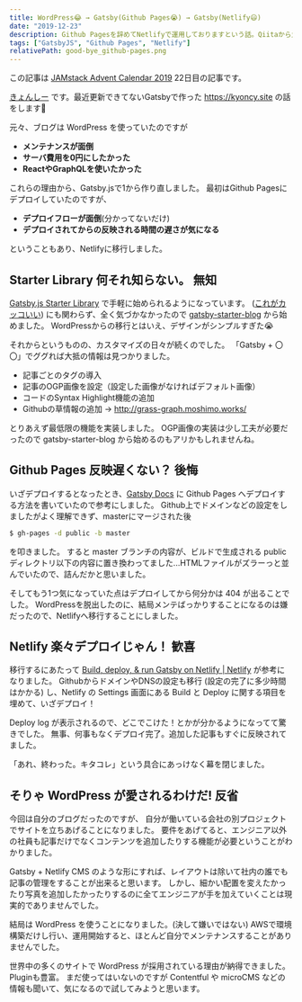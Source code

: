 ```yaml
---
title: WordPress😂 → Gatsby(Github Pages😭) → Gatsby(Netlify😃)
date: "2019-12-23"
description: Github Pagesを辞めてNetlifyで運用しておりますという話。Qiitaから丸々転載してきた怠惰な記事。TOP3で使用している顔文字を使いたかっただけかも。
tags: ["GatsbyJS", "Github Pages", "Netlify"]
relativePath: good-bye_github-pages.png
---
```


この記事は [JAMstack Advent Calendar 2019](https://qiita.com/advent-calendar/2019/jamstack) 22日目の記事です。

[きょんしー](https://twitter.com/kyoncy_site) です。最近更新できてないGatsbyで作った https://kyoncy.site の話をします🐧

元々、ブログは WordPress を使っていたのですが

- **メンテナンスが面倒**
- **サーバ費用を0円にしたかった**
- **ReactやGraphQLを使いたかった**


これらの理由から、Gatsby.jsで1から作り直しました。
最初はGithub Pagesにデプロイしていたのですが、


- **デプロイフローが面倒**(分かってないだけ)
- **デプロイされてからの反映される時間の遅さが気になる**


ということもあり、Netlifyに移行しました。


## Starter Library 何それ知らない。 無知

[Gatsby.js Starter Library](https://www.gatsbyjs.org/starters/?v=2) で手軽に始められるようになっています。
([これがカッコいい](https://www.gatsbyjs.org/starters/justinformentin/gatsby-v2-tutorial-starter/)) にも関わらず、全く気づかなかったので [gatsby-starter-blog](https://github.com/gatsbyjs/gatsby-starter-blog) から始めました。
WordPressからの移行とはいえ、デザインがシンプルすぎた😭

それからというものの、カスタマイズの日々が続くのでした。
「Gatsby + 〇〇」でググれば大抵の情報は見つかりました。

- 記事ごとのタグの導入
- 記事のOGP画像を設定（設定した画像がなければデフォルト画像）
- コードのSyntax Highlight機能の追加
- Githubの草情報の追加 → http://grass-graph.moshimo.works/

とりあえず最低限の機能を実装しました。
OGP画像の実装は少し工夫が必要だったので gatsby-starter-blog から始めるのもアリかもしれませんね。


## Github Pages 反映遅くない？ 後悔

いざデプロイするとなったとき、[Gatsby Docs](https://www.gatsbyjs.org/docs/how-gatsby-works-with-github-pages/) に Github Pages へデプロイする方法を書いていたので参考にしました。
Github上でドメインなどの設定をしましたがよく理解できず、masterにマージされた後

```sh
$ gh-pages -d public -b master
```

を叩きました。
すると master ブランチの内容が、ビルドで生成される public ディレクトリ以下の内容に置き換わってました...HTMLファイルがズラーっと並んでいたので、詰んだかと思いました。

そしてもう1つ気になっていた点はデプロイしてから何分かは 404 が出ることでした。
WordPressを脱出したのに、結局メンテばっかりすることになるのは嫌だったので、Netlifyへ移行することにしました。


## Netlify 楽々デプロイじゃん！ 歓喜

移行するにあたって [Build, deploy, & run Gatsby on Netlify | Netlify](https://www.netlify.com/with/gatsby/) が参考になりました。
GithubからドメインやDNSの設定も移行 (設定の完了に多少時間はかかる) し、Netlify の Settings 画面にある Build と Deploy に関する項目を埋めて、いざデプロイ！

Deploy log が表示されるので、どこでこけた！とかが分かるようになってて驚きでした。
無事、何事もなくデプロイ完了。追加した記事もすぐに反映されてました。

「あれ、終わった。キタコレ」という具合にあっけなく幕を閉じました。


## そりゃ WordPress が愛されるわけだ! 反省

今回は自分のブログだったのですが、
自分が働いている会社の別プロジェクトでサイトを立ちあげることになりました。
要件をあげてると、エンジニア以外の社員も記事だけでなくコンテンツを追加したりする機能が必要ということがわかりました。

Gatsby + Netlify CMS のような形にすれば、レイアウトは除いて社内の誰でも記事の管理をすることが出来ると思います。
しかし、細かい配置を変えたかったり写真を追加したかったりするのに全てエンジニアが手を加えていくことは現実的でありませんでした。

結局は WordPress を使うことになりました。(決して嫌いではない)
AWSで環境構築だけし行い、運用開始すると、ほとんど自分でメンテナンスすることがありませんでした。

世界中の多くのサイトで WordPress が採用されている理由が納得できました。Pluginも豊富。
まだ使ってはいないのですが Contentful や microCMS などの情報も聞いて、気になるので試してみようと思います。
